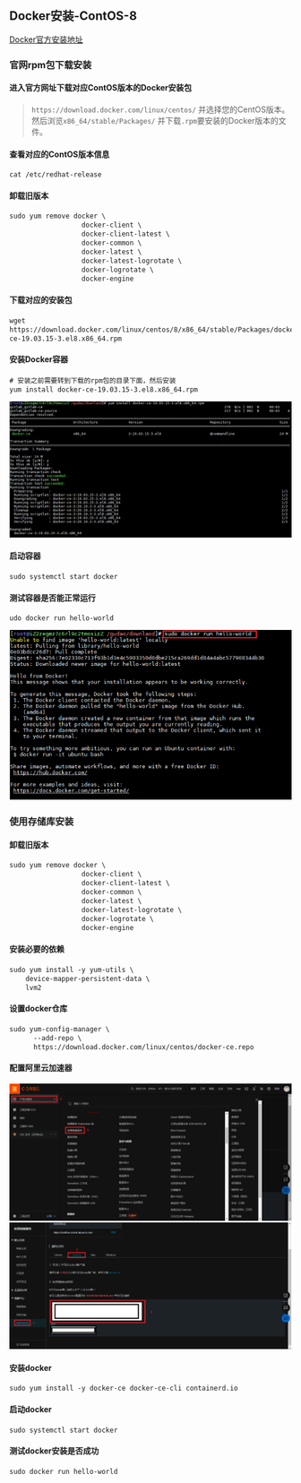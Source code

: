 ## Docker安装-ContOS-8
[Docker官方安装地址](https://docs.docker.com/engine/install/centos/)

### 官网rpm包下载安装

#### 进入官方网址下载对应ContOS版本的Docker安装包
> `https://download.docker.com/linux/centos/` 并选择您的CentOS版本。然后浏览`x86_64/stable/Packages/` 并下载`.rpm`要安装的Docker版本的文件。

#### 查看对应的ContOS版本信息
```shell
cat /etc/redhat-release
```

#### 卸载旧版本
```shell
sudo yum remove docker \
                  docker-client \
                  docker-client-latest \
                  docker-common \
                  docker-latest \
                  docker-latest-logrotate \
                  docker-logrotate \
                  docker-engine
```

#### 下载对应的安装包
```shell
wget https://download.docker.com/linux/centos/8/x86_64/stable/Packages/docker-ce-19.03.15-3.el8.x86_64.rpm
```

#### 安装Docker容器
```shell
# 安装之前需要转到下载的rpm包的目录下面，然后安装
yum install docker-ce-19.03.15-3.el8.x86_64.rpm
```
![安装](../resource/docker/docker-安装.png)

#### 启动容器
```shell
sudo systemctl start docker
```

#### 测试容器是否能正常运行
```shell
udo docker run hello-world
```
![运行测试](../resource/docker/docker-运行测试.jpg)

### 使用存储库安装

#### 卸载旧版本
```shell
sudo yum remove docker \
                  docker-client \
                  docker-client-latest \
                  docker-common \
                  docker-latest \
                  docker-latest-logrotate \
                  docker-logrotate \
                  docker-engine
```

#### 安装必要的依赖
```shell
sudo yum install -y yum-utils \
    device-mapper-persistent-data \
    lvm2
```

#### 设置docker仓库
```shell
sudo yum-config-manager \
      --add-repo \
      https://download.docker.com/linux/centos/docker-ce.repo
```

#### 配置阿里云加速器
![阿里云容器](../resource/docker/docker-阿里云容器.png)
![阿里云容器加速](../resource/docker/docker-阿里云容器加速.png)

#### 安装docker
```shell
sudo yum install -y docker-ce docker-ce-cli containerd.io
```

#### 启动docker
```shell
sudo systemctl start docker
```

#### 测试docker安装是否成功
```shell
sudo docker run hello-world
```